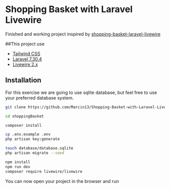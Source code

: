 # Shopping Basket with Laravel Livewire
Finished and working project inspired by  [shopping-basket-laravel-livewire](https://github.com/ssd-tutorials/shopping-basket-laravel-livewire)

##This project use
- [Tailwind CSS](https://tailwindcss.com/)
- [Laravel 7.30.4](https://laravel.com/)
- [Livewire 2.x](https://laravel-livewire.com/)
## Installation

For this exercise we are going to use sqlite database, but feel free to use your preferred database system.

```bash
git clone https://github.com/Marcin13/Shopping-Basket-with-Laravel-Livewire.git

cd shoppingBasket

composer install

cp .env.example .env
php artisan key:generate

touch database/database.sqlite
php artisan migrate --seed

npm install
npm run dev
composer require livewire/livewire
```

You can now open your project in the browser and run
